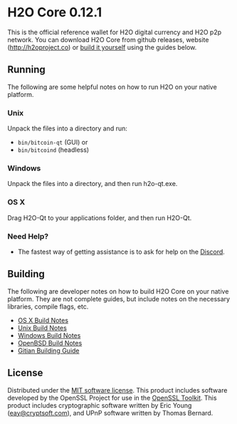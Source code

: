 H2O Core 0.12.1
=====================

This is the official reference wallet for H2O digital currency and H2O p2p network. You can download H2O Core from github releases, website (http://h2oproject.co) or [build it yourself](#building) using the guides below.

Running
---------------------
The following are some helpful notes on how to run H2O on your native platform.

### Unix

Unpack the files into a directory and run:

- `bin/bitcoin-qt` (GUI) or
- `bin/bitcoind` (headless)

### Windows

Unpack the files into a directory, and then run h2o-qt.exe.

### OS X

Drag H2O-Qt to your applications folder, and then run H2O-Qt.

### Need Help?

* The fastest way of getting assistance is to ask for help on the [Discord](https://discord.gg/3A7JfsB).

Building
---------------------
The following are developer notes on how to build H2O Core on your native platform. They are not complete guides, but include notes on the necessary libraries, compile flags, etc.

- [OS X Build Notes](build-osx.md)
- [Unix Build Notes](build-unix.md)
- [Windows Build Notes](build-windows.md)
- [OpenBSD Build Notes](build-openbsd.md)
- [Gitian Building Guide](gitian-building.md)

License
---------------------
Distributed under the [MIT software license](http://www.opensource.org/licenses/mit-license.php).
This product includes software developed by the OpenSSL Project for use in the [OpenSSL Toolkit](https://www.openssl.org/). This product includes
cryptographic software written by Eric Young ([eay@cryptsoft.com](mailto:eay@cryptsoft.com)), and UPnP software written by Thomas Bernard.
